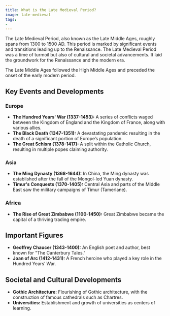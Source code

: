 ```yaml
---
title: What is the Late Medieval Period?
image: late-medieval
tags:
- 
---
```

The Late Medieval Period, also known as the Late Middle Ages, roughly spans from 1300 to 1500 AD. This period is marked by significant events and transitions leading up to the Renaissance. The Late Medieval Period was a time of turmoil but also of cultural and societal advancements. It laid the groundwork for the Renaissance and the modern era.

The Late Middle Ages followed the High Middle Ages and preceded the onset of the early modern period.

## Key Events and Developments

### Europe
- **The Hundred Years' War (1337-1453):** A series of conflicts waged between the Kingdom of England and the Kingdom of France, along with various allies.
- **The Black Death (1347-1351):** A devastating pandemic resulting in the death of a significant portion of Europe’s population.
- **The Great Schism (1378-1417):** A split within the Catholic Church, resulting in multiple popes claiming authority.

### Asia
- **The Ming Dynasty (1368-1644):** In China, the Ming dynasty was established after the fall of the Mongol-led Yuan dynasty.
- **Timur's Conquests (1370-1405):** Central Asia and parts of the Middle East saw the military campaigns of Timur (Tamerlane).

### Africa
- **The Rise of Great Zimbabwe (1100-1450):** Great Zimbabwe became the capital of a thriving trading empire.

## Important Figures
- **Geoffrey Chaucer (1343-1400):** An English poet and author, best known for "The Canterbury Tales."
- **Joan of Arc (1412-1431):** A French heroine who played a key role in the Hundred Years’ War.

## Societal and Cultural Developments
- **Gothic Architecture:** Flourishing of Gothic architecture, with the construction of famous cathedrals such as Chartres.
- **Universities:** Establishment and growth of universities as centers of learning.


[^1]: **Title:** []()<br>
**Publication:** []()<br>
**Archive:** [archive]()

[^2]: **Title:** []()<br>
**Publication:** []()<br>
**Archive:** [archive]()
